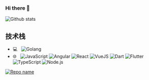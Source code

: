 ### Hi there 👋

<!--
**Vexth/Vexth** is a ✨ _special_ ✨ repository because its `README.md` (this file) appears on your GitHub profile.

Here are some ideas to get you started:

- 🔭 I’m currently working on ...
- 🌱 I’m currently learning ...
- 👯 I’m looking to collaborate on ...
- 🤔 I’m looking for help with ...
- 💬 Ask me about ...
- 📫 How to reach me: ...
- 😄 Pronouns: ...
- ⚡ Fun fact: ...
-->

![Github stats](https://github-readme-stats.vercel.app/api?username=Vexth&theme=default&show_icons=true&count_private=true)

## 技术栈
- 💻 &nbsp;
  ![Golang](https://img.shields.io/badge/-Golang-blue?logo=Go&logoColor=%23ffffff)
- 🌐 &nbsp;
  ![JavaScript](https://img.shields.io/badge/-JavaScript-33333?logo=javascript&logoColor=%23ffffff)
  ![Angular](https://img.shields.io/badge/-Angular-%23F05032?logo=Angular&logoColor=%23ffffff)
  ![React](https://img.shields.io/badge/-React-blue?logo=react&logoColor=%23ffffff)
  ![VueJS](https://img.shields.io/badge/-Vue-%2340c463?logo=Vue.js&logoColor=%23ffffff)
  ![Dart](https://img.shields.io/badge/-Dart-blue?logo=dart&logoColor=%23ffffff)
  ![Flutter](https://img.shields.io/badge/-Flutter-%23F05032?logo=flutter&logoColor=%23ffffff)
  ![TypeScript](https://img.shields.io/badge/-TypeScript-blue?logo=typescript&logoColor=%23ffffff)
  ![Node.js](https://img.shields.io/badge/-Nodejs-brightgreen?logo=Node.js&logoColor=%23ffffff)

<!-- ![Top Languages Card](https://github-readme-stats.vercel.app/api/top-langs/?username=Vexth) -->

[![Repo name](https://github-readme-stats.vercel.app/api/pin/?username=Vexth&repo=blog&show_owner=true)](https://github.com/Vexth/blog)


